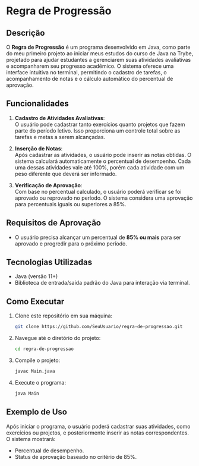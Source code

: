 # Regra de Progressão

## Descrição

O **Regra de Progressão** é um programa desenvolvido em Java, como parte do meu primeiro projeto ao iniciar meus estudos do curso de Java na Trybe, projetado para ajudar estudantes a gerenciarem suas atividades avaliativas e acompanharem seu progresso acadêmico. O sistema oferece uma interface intuitiva no terminal, permitindo o cadastro de tarefas, o acompanhamento de notas e o cálculo automático do percentual de aprovação.

## Funcionalidades

1. **Cadastro de Atividades Avaliativas**:  
   O usuário pode cadastrar tanto exercícios quanto projetos que fazem parte do período letivo. Isso proporciona um controle total sobre as tarefas e metas a serem alcançadas.

2. **Inserção de Notas**:  
   Após cadastrar as atividades, o usuário pode inserir as notas obtidas. O sistema calculará automaticamente o percentual de desempenho. Cada uma dessas atividades vale até 100%, porém cada atividade com um peso diferente que deverá ser informado.

3. **Verificação de Aprovação**:  
   Com base no percentual calculado, o usuário poderá verificar se foi aprovado ou reprovado no período. O sistema considera uma aprovação para percentuais iguais ou superiores a 85%.

## Requisitos de Aprovação

- O usuário precisa alcançar um percentual de **85% ou mais** para ser aprovado e progredir para o próximo período.

## Tecnologias Utilizadas

- Java (versão 11+)
- Biblioteca de entrada/saída padrão do Java para interação via terminal.

## Como Executar

1. Clone este repositório em sua máquina:

    ```bash
    git clone https://github.com/SeuUsuario/regra-de-progressao.git
    ```

2. Navegue até o diretório do projeto:

    ```bash
    cd regra-de-progressao
    ```

3. Compile o projeto:

    ```bash
    javac Main.java
    ```

4. Execute o programa:

    ```bash
    java Main
    ```

## Exemplo de Uso

Após iniciar o programa, o usuário poderá cadastrar suas atividades, como exercícios ou projetos, e posteriormente inserir as notas correspondentes. O sistema mostrará:

- Percentual de desempenho.
- Status de aprovação baseado no critério de 85%.

